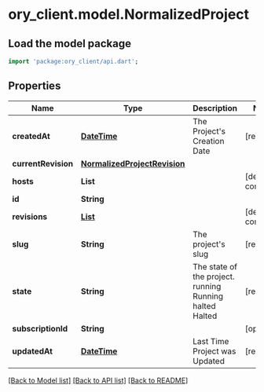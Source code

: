 # ory_client.model.NormalizedProject

## Load the model package
```dart
import 'package:ory_client/api.dart';
```

## Properties
Name | Type | Description | Notes
------------ | ------------- | ------------- | -------------
**createdAt** | [**DateTime**](DateTime.md) | The Project's Creation Date | [readonly] 
**currentRevision** | [**NormalizedProjectRevision**](NormalizedProjectRevision.md) |  | 
**hosts** | **List<String>** |  | [default to const []]
**id** | **String** |  | 
**revisions** | [**List<NormalizedProjectRevision>**](NormalizedProjectRevision.md) |  | [default to const []]
**slug** | **String** | The project's slug | [readonly] 
**state** | **String** | The state of the project. running Running halted Halted | [readonly] 
**subscriptionId** | **String** |  | [optional] 
**updatedAt** | [**DateTime**](DateTime.md) | Last Time Project was Updated | [readonly] 

[[Back to Model list]](../README.md#documentation-for-models) [[Back to API list]](../README.md#documentation-for-api-endpoints) [[Back to README]](../README.md)


